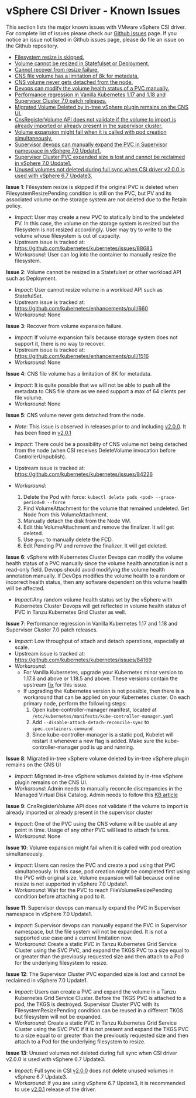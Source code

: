 <!-- markdownlint-disable MD033 -->
<!-- markdownlint-disable MD034 -->
# vSphere CSI Driver - Known Issues

This section lists the major known issues with VMware vSphere CSI driver. For complete list of issues please check our [Github issues](https://github.com/kubernetes-sigs/vsphere-csi-driver/issues) page. If you notice an issue not listed in Github issues page, please do file an issue on the Github repository.

- [Filesystem resize is skipped.](#issue_1)
- [Volume cannot be resized in Statefulset or Deployment.](#issue_2)
- [Cannot recover from resize failure.](#issue_3)
- [CNS file volume has a limitation of 8k for metadata.](#issue_4)
- [CNS volume never gets detached from the node.](#issue_5)
- [Devops can modify the volume health status of a PVC manually.](#issue_6)
- [Performance regression in Vanilla Kubernetes 1.17 and 1.18 and Supervisor Cluster 7.0 patch releases.](#issue_7)
- [Migrated Volume Deleted by in-tree vSphere plugin remains on the CNS UI.](#issue_8)
- [CnsRegisterVolume API does not validate if the volume to import is already imported or already present in the supervisor cluster.](#issue_9)
- [Volume expansion might fail when it is called with pod creation simultaneously.](#issue_10)
- [Supervisor devops can manually expand the PVC in Supervisor namespace in vSphere 7.0 Update1.](#issue_11)
- [Supervisor Cluster PVC expanded size is lost and cannot be reclaimed in vSphere 7.0 Update1.](#issue_12)
- [Unused volumes not deleted during full sync when CSI driver v2.0.0 is used with vSphere 6.7 Update3.](#issue_13)

**Issue 1**<a id="issue_1"></a>: Filesystem resize is skipped if the original PVC is deleted when FilesystemResizePending condition is still on the PVC, but PV and its associated volume on the storage system are not deleted due to the Retain policy.

- *Impact*: User may create a new PVC to statically bind to the undeleted PV. In this case, the volume on the storage system is resized but the filesystem is not resized accordingly. User may try to write to the volume whose filesystem is out of capacity.
- Upstream issue is tracked at: https://github.com/kubernetes/kubernetes/issues/88683
- *Workaround*: User can log into the container to manually resize the filesystem.

**Issue 2**<a id="issue_2"></a>: Volume cannot be resized in a Statefulset or other workload API such as Deployment.

- *Impact*: User cannot resize volume in a workload API such as StatefulSet.
- Upstream issue is tracked at: https://github.com/kubernetes/enhancements/pull/660
- *Workaround*: None

**Issue 3**<a id="issue_3"></a>: Recover from volume expansion failure.

- *Impact*: If volume expansion fails because storage system does not support it, there is no way to recover.
- Upstream issue is tracked at: https://github.com/kubernetes/enhancements/pull/1516
- *Workaround*: None

**Issue 4**<a id="issue_4"></a>: CNS file volume has a limitation of 8K for metadata.

- *Impact*: It is quite possible that we will not be able to push all the metadata to CNS file share as we need support a max of 64 clients per file volume.
- *Workaround*: None

**Issue 5**<a id="issue_5"></a>: CNS volume never gets detached from the node.

- *Note*: This issue is observed in releases prior to and including [v2.0.0](https://github.com/kubernetes-sigs/vsphere-csi-driver/releases/tag/v2.0.0). It has been fixed in [v2.0.1](https://github.com/kubernetes-sigs/vsphere-csi-driver/releases/tag/v2.0.1)
- *Impact*: There could be a possibility of CNS volume not being detached from the node (when CSI receives DeleteVolume invocation before ControllerUnpublish).
- Upstream issue is tracked at: https://github.com/kubernetes/kubernetes/issues/84226
- *Workaround*:

    1. Delete the Pod with force:
       `kubectl delete pods <pod> --grace-period=0 --force`
    2. Find VolumeAttachment for the volume that remained undeleted. Get Node from this VolumeAttachment.
    3. Manually detach the disk from the Node VM.
    4. Edit this VolumeAttachment and remove the finalizer. It will get deleted.
    5. Use `govc` to manually delete the FCD.
    6. Edit Pending PV and remove the finalizer. It will get deleted.

**Issue 6**<a id="issue_6"></a>: vSphere with Kubernetes Cluster Devops can modify the volume health status of a PVC manually since the volume health annotation is not a read-only field. Devops should avoid modifying the volume health annotation manually. If DevOps modifies the volume health to a random or incorrect health status, then any software dependent on this volume health will be affected.

- *Impact*:Any random volume health status set by the vSphere with Kubernetes Cluster Devops will get reflected in volume health status of PVC in Tanzu Kubernetes Grid Cluster as well.

**Issue 7**<a id="issue_7"></a>: Performance regression in Vanilla Kubernetes 1.17 and 1.18 and Supervisor Cluster 7.0 patch releases.

- *Impact*: Low throughput of attach and detach operations, especially at scale.
- Upstream issue is tracked at: https://github.com/kubernetes/kubernetes/issues/84169
- *Workaround*:  
  - For Vanilla Kubernetes, upgrade your Kubernetes minor version to 1.17.8 and above or 1.18.5 and above. These versions contain the upstream [fix](https://github.com/kubernetes/kubernetes/pull/91307) for this issue.
  - If upgrading the Kubernetes version is not possible, then there is a workaround that can be applied on your Kubernetes cluster. On each primary node, perform the following steps:
    1. Open kube-controller-manager manifest, located at `/etc/kubernetes/manifests/kube-controller-manager.yaml`
    2. Add `--disable-attach-detach-reconcile-sync` to `spec.containers.command`
    3. Since kube-controller-manager is a static pod, Kubelet will restart it whenever a new flag is added. Make sure the kube-controller-manager pod is up and running.

**Issue 8**<a id="issue_8"></a>: Migrated in-tree vSphere volume deleted by in-tree vSphere plugin remains on the CNS UI

- *Impact*: Migrated in-tree vSphere volumes deleted by in-tree vSphere plugin remains on the CNS UI.
- *Workaround*: Admin needs to manually reconcile discrepancies in the Managed Virtual Disk Catalog. Admin needs to follow this [KB article](https://kb.vmware.com/s/article/2147750)

**Issue 9**<a id="issue_9"></a>: CnsRegisterVolume API does not validate if the volume to import is already imported or already present in the supervisor cluster

- *Impact*: One of the PVC using the CNS volume will be usable at any point in time. Usage of any other PVC will lead to attach failures.
- *Workaround*: None

**Issue 10**<a id="issue_10"></a>: Volume expansion might fail when it is called with pod creation simultaneously.

- *Impact*: Users can resize the PVC and create a pod using that PVC simultaneously. In this case, pod creation might be completed first using the PVC with original size. Volume expansion will fail because online resize is not supported in vSphere 7.0 Update1.
- *Workaround*: Wait for the PVC to reach FileVolumeResizePending condition before attaching a pod to it.

**Issue 11**<a id="issue_11"></a>: Supervisor devops can manually expand the PVC in Supervisor namespace in vSphere 7.0 Update1.

- *Impact*: Supervisor devops can manually expand the PVC in Supervisor namespace, but the file system will not be expanded. It is not a supported use case and a current limitation now.
- *Workaround*: Create a static PVC in Tanzu Kubernetes Grid Service Cluster using the SVC PVC, and expand the TKGS PVC to a size equal to or greater than the previously requested size and then attach to a Pod for the underlying filesystem to resize.

**Issue 12**<a id="issue_12"></a>: The Supervisor Cluster PVC expanded size is lost and cannot be reclaimed in vSphere 7.0 Update1.

- *Impact*: Users can create a PVC and expand the volume in a Tanzu Kubernetes Grid Service Cluster. Before the TKGS PVC is attached to a pod, the TKGS is destroyed. Supervisor Cluster PVC with its FilesystemResizePending condition can be reused in a different TKGS but filesystem will not be expanded.
- *Workaround*: Create a static PVC in Tanzu Kubernetes Grid Service Cluster using the SVC PVC if it is not present and expand the TKGS PVC to a size equal to or greater than the previously requested size and then attach to a Pod for the underlying filesystem to resize.

**Issue 13**<a id="issue_13"></a>: Unused volumes not deleted during full sync when CSI driver v2.0.0 is used with vSphere 6.7 Update3.

- *Impact*: Full sync in CSI [v2.0.0](https://github.com/kubernetes-sigs/vsphere-csi-driver/releases/tag/v2.0.0) does not delete unused volumes in vSphere 6.7 Update3.
- *Workaround*: If you are using vSphere 6.7 Update3, it is recommended to use [v2.0.1](https://github.com/kubernetes-sigs/vsphere-csi-driver/releases/tag/v2.0.1) release of the driver.
